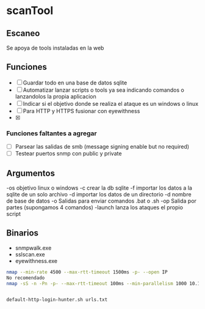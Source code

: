 # scanTool

## Escaneo

Se apoya de tools instaladas en la web 



## Funciones


- [ ] Guardar todo en una base de datos sqlite
- [ ] Automatizar lanzar scripts o tools ya sea indicando comandos o lanzandolos la propia aplicacion
- [ ] Indicar si el objetivo donde se realiza el ataque es un windows o linux
- [ ] Para HTTP y HTTPS fusionar con eyewithness
- [x]

### Funciones faltantes a agregar

- [ ] Parsear las salidas de smb (message signing enable but no required)
- [ ] Testear puertos snmp con public y private

## Argumentos

-os objetivo linux o windows
-c crear la db sqlite
-f importar los datos a la sqlite de un solo archivo
-d importar los datos de un directorio
-d nombre de base de datos
-o Salidas para enviar comandos .bat o .sh
-op Salida por partes (supongamos 4 comandos)
-launch lanza los ataques el propio script

## Binarios

- snmpwalk.exe
- sslscan.exe
- eyewithness.exe


```bash
nmap --min-rate 4500 --max-rtt-timeout 1500ms -p- --open IP
No recomendado
nmap -sS -n -Pn -p- --max-rtt-timeout 100ms --min-parallelism 1000 10.10.10.182


default-http-login-hunter.sh urls.txt
```